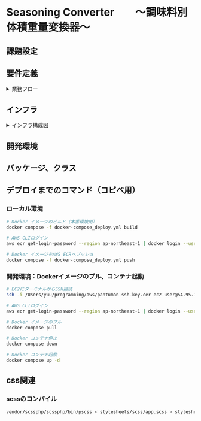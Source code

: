 # **Seasoning Converter　　〜調味料別体積重量変換器〜**

## 課題設定

## 要件定義
<details>
<summary>業務フロー</summary>

aaaaaaaaaaaaaaaaaaaaa
bbbbbbbbbbbbbbbbbbb
ccccccccccccccccccccc
## テスト
</details>

## インフラ
<details>
<summary>インフラ構成図</summary>

aaaaaaaaaaaaaaaaaaaaa
bbbbbbbbbbbbbbbbbbb
ccccccccccccccccccccc
</details>

## 開発環境

## パッケージ、クラス




## デプロイまでのコマンド（コピペ用）
### ローカル環境
```bash
# Docker イメージのビルド（本番環境用）
docker compose -f docker-compose_deploy.yml build

# AWS CLIログイン
aws ecr get-login-password --region ap-northeast-1 | docker login --username AWS --password-stdin 970168658714.dkr.ecr.ap-northeast-1.amazonaws.com

# Docker イメージをAWS ECRへプッシュ
docker compose -f docker-compose_deploy.yml push
```
### 開発環境：Dockerイメージのプル、コンテナ起動
```bash
# EC2にターミナルからSSH接続
ssh -i /Users/yuu/programming/aws/pantuman-ssh-key.cer ec2-user@54.95.11.14

# AWS CLIログイン
aws ecr get-login-password --region ap-northeast-1 | docker login --username AWS --password-stdin 970168658714.dkr.ecr.ap-northeast-1.amazonaws.com

# Docker イメージのプル
docker compose pull

# Docker コンテナ停止
docker compose down

# Docker コンテナ起動
docker compose up -d
```

## css関連
### scssのコンパイル
```bash
vendor/scssphp/scssphp/bin/pscss < stylesheets/scss/app.scss > stylesheets/css/app.css
```
